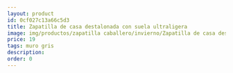 ```yaml
---
layout: product
id: 0cf027c13a66c5d3
title: Zapatilla de casa destalonada con suela ultraligera
image: img/productos/zapatilla caballero/invierno/Zapatilla de casa destalonada con suela ultraligera=19=muro gris.webp
price: 19
tags: muro gris
description: 
order: 0
---
```

